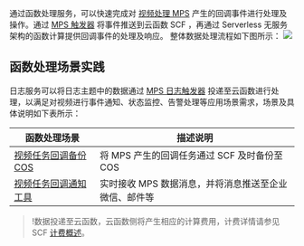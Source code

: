 通过函数处理服务，可以快速完成对 [视频处理 MPS](https://intl.cloud.tencent.com/document/product/1041) 产生的回调事件进行处理及操作。通过 [MPS 触发器](https://intl.cloud.tencent.com/document/product/583/39163) 将事件推送到云函数 SCF ，再通过 Serverless 无服务架构的函数计算提供回调事件的处理及响应。
整体数据处理流程如下图所示：
![](https://main.qcloudimg.com/raw/6b12b4bda2d08d6656bfa90e6df2b23b.png)


## 函数处理场景实践

日志服务可以将日志主题中的数据通过 [MPS 日志触发器](https://intl.cloud.tencent.com/document/product/583/39163) 投递至云函数进行处理，以满足对视频进行事件通知、状态监控、告警处理等应用场景需求，场景及具体说明如下表所示：


| 函数处理场景                                               | 描述说明                                |
| ------------------------------------------------------------ | --------------------------------------- |
| [视频任务回调备份 COS](https://intl.cloud.tencent.com/document/product/583/39165) | 将 MPS 产生的回调任务通过 SCF 及时备份至 COS  |
| [视频任务回调通知工具](https://intl.cloud.tencent.com/document/product/583/39166) | 实时接收 MPS 数据消息，并将消息推送至企业微信、邮件等 |


>!数据投递至云函数，云函数侧将产生相应的计算费用，计费详情请参见 SCF [计费概述](https://intl.cloud.tencent.com/document/product/583/17299)。
